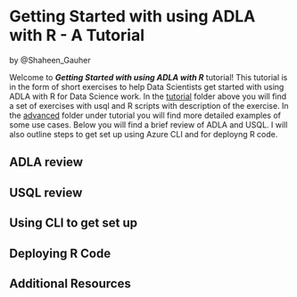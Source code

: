 # Getting Started with using ADLA with R - A Tutorial
by @Shaheen_Gauher

Welcome to ***Getting Started with using ADLA with R*** tutorial! This tutorial is in the form of short exercises to help Data Scientists get started with using ADLA with R for Data Science work. In the [tutorial](../Tutorial/) folder above you will find a set of exercises with usql and R scripts with description of the exercise. In the [advanced](../Tutorial/Advanced/) folder under tutorial you will find more detailed examples of some use cases. Below you will find a brief review of ADLA and USQL. I will also outline steps to get set up using Azure CLI and for deployng R code.

## ADLA review
## USQL review
## Using CLI to get set up
## Deploying R Code
## Additional Resources
